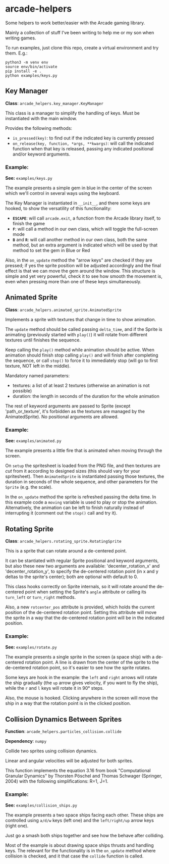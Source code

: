 # arcade-helpers

Some helpers to work better/easier with the Arcade gaming library.

Mainly a collection of stuff I've been writing to help me or my son when writing games.

To run examples, just clone this repo, create a virtual environment and try them. E.g.:
```
python3 -m venv env
source env/bin/activate
pip install -e .
python examples/keys.py
```

## Key Manager

**Class**: `arcade_helpers.key_manager.KeyManager`

This class is a manager to simplify the handling of keys. Must be instantiated with the main window.

Provides the following methods:
- `is_pressed(key)`: to find out if the indicated key is currently pressed
- `on_release(key, function, *args, **kwargs)`: will call the indicated function when that key is released, passing any indicated positional and/or keyword arguments.


### Example:

**See:** `examples/keys.py`

The example presents a simple gem in blue in the center of the screen which we'll control in several ways using the keyboard.

The Key Manager is instantiated in `__init__`, and there some keys are hooked, to show the versatility of this functionality:
- **`ESCAPE`**: will call `arcade.exit`, a function from the Arcade library itself, to finish the game
- **`F`**: will call a method in our own class, which will toggle the full-screen mode
- **`B`** and **`R`**: will call another method in our own class, both the same method, but an extra argument is indicated which will be used by that method to set the gem in Blue or Red

Also, in the `on_update` method the "arrow keys" are checked if they are pressed; if yes the sprite position will be adjusted accordingly and the final effect is that we can move the gem around the window. This structure is simple and yet very powerful, check it to see how smooth the movement is, even when pressing more than one of these keys simultaneously.


## Animated Sprite

**Class**: `arcade_helpers.animated_sprite.AnimatedSprite`

Implements a sprite with textures that change in time to show animation.

The `update` method should be called passing `delta_time`, and if the Sprite is animating (previously started with `play()`) it will rotate from different textures until finishes the sequence.

Keep calling the `play()` method while animation should be active. When animation should finish stop calling `play()` and will finish after completing the sequence, or call `stop()` to force it to immediately stop (will go to first texture, NOT left in the middle).

Mandatory named parameters:
- textures: a list of at least 2 textures (otherwise an animation is not possible)
- duration: the length in seconds of the duration for the whole animation

The rest of keyword arguments are passed to Sprite (except 'path_or_texture', it's forbidden as the textures are managed by the AnimatedSprite). No positional arguments are allowed.

### Example:

**See:** `examples/animated.py`

The example presents a little fire that is animated when moving through the screen.

On `setup` the spritesheet is loaded from the PNG file, and then textures are *cut* from it according to designed sizes (this should vary for your spritesheet). Then `AnimatedSprite` is instantiated passing those textures, the duration in seconds of the whole sequence, and other parameters for the `Sprite` (e.g. the scale).

In the `on_update` method the sprite is refreshed passing the delta time. In this example code a `moving` variable is used to play or stop the animation. Alternatively, the animation can be left to finish naturally instead of interrupting it (comment out the `stop()` call and try it).


## Rotating Sprite

**Class**: `arcade_helpers.rotating_sprite.RotatingSprite`

This is a sprite that can rotate around a de-centered point.

It can be stantiated with regular Sprite positional and keyword arguments, but also these new two arguments are available: 'decenter_rotation_x' and 'decenter_rotation_y', to specify the de-centered rotation point (in x and y deltas to the sprite's center); both
are optional with default to 0.

This class hooks correctly on Sprite internals, so it will rotate around the de-centered point when setting the Sprite's `angle` attribute or calling its `turn_left` or `turn_right` methods.

Also, a new `rotcenter_pos` attribute is provided, which holds the current position of the de-centered rotation point. Setting this attribute will move the sprite in a way that the de-centered rotation point will be in the indicated position.

### Example:

**See:** `examples/rotate.py`

The example presents a single sprite in the screen (a space ship) with a de-centered rotation point. A line is drawn from the center of the sprite to the de-centered rotation point, so it's easier to see how the sprite rotates.

Some keys are hook in the example: the `left` and `right` arrows will rotate the ship gradually (the `up` arrow gives velocity, if you want to fly the ship), while the `r` and `l` keys will rotate it in 90° steps.

Also, the mouse is hooked. Clicking anywhere in the screen will move the ship in a way that the rotation point is in the clicked position.


## Collision Dynamics Between Sprites

**Function**: `arcade_helpers.particles_collision.collide`

**Dependency**: `numpy`

Collide two sprites using collision dynamics.

Linear and angular velocities will be adjusted for both sprites.

This function implements the equation 3.16 from book "Computational Granular Dynamics" by Thorsten Pöschel and Thomas Schwager (Springer, 2004) with the following simplifications: R=1, J̃=1.

### Example:

**See:** `examples/collision_ships.py`

The example presents a two space ships facing each other. These ships are controlled using `a/d/w` keys (left one) and the `left/right/up` arrow keys (right one).

Just go a smash both ships together and see how the behave after colliding.

Most of the example is about drawing space ships thrusts and handling keys. The relevant for the functionality is in the `on_update` method where collision is checked, and it that case the `collide` function is called.
